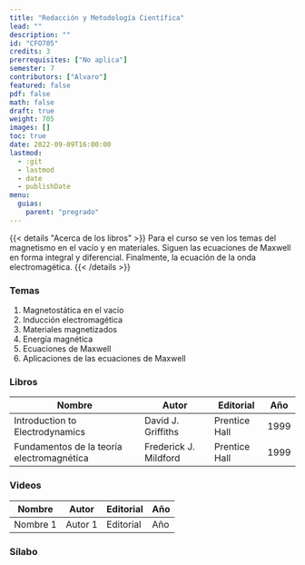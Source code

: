 ```yaml
---
title: "Redacción y Metodología Científica"
lead: ""
description: ""
id: "CFO705"
credits: 3
prerrequisites: ["No aplica"]
semester: 7
contributors: ["Alvaro"]
featured: false
pdf: false
math: false
draft: true
weight: 705
images: []
toc: true
date: 2022-09-09T16:00:00
lastmod:
  - :git
  - lastmod
  - date
  - publishDate
menu:
  guias:
    parent: "pregrado"
---
```


{{< details "Acerca de los libros" >}}
Para el curso se ven los temas del magnetismo en el vacío y en materiales. Siguen las ecuaciones de Maxwell en forma integral y diferencial. Finalmente, la ecuación de la onda electromagética.
{{< /details >}}

### Temas

1. Magnetostática en el vacío
2. Inducción electromagética
3. Materiales magnetizados
4. Energía magnética
5. Ecuaciones de Maxwell
6. Aplicaciones de las ecuaciones de Maxwell

### Libros

| Nombre   | Autor   | Editorial | Año |
|----------| --------|-----------|-----|
| Introduction to Electrodynamics | David J. Griffiths | Prentice Hall | 1999 |
| Fundamentos de la teoría electromagnética | Frederick J. Mildford | Prentice Hall | 1999 |

### Videos

| Nombre   | Autor   | Editorial | Año |
|----------| --------|-----------|-----|
| Nombre 1 | Autor 1 | Editorial | Año |

### Sílabo
